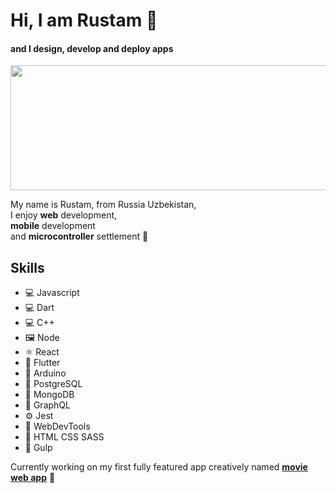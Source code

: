 # Hi, I am Rustam 👋
#### and I design, develop and deploy apps
<img src="https://scontent.ftas2-2.fna.fbcdn.net/v/t1.0-9/86730448_10159251599848356_9150712043588812800_n.jpg?_nc_cat=102&ccb=2&_nc_sid=e3f864&_nc_ohc=uVwn5GyckkMAX8fHPy-&_nc_ht=scontent.ftas2-2.fna&oh=b5c24f3276ab6e78d3d8fe32c9a2b373&oe=601298AE" height="200" width="800">

My name is Rustam, from Russia Uzbekistan,  
I enjoy **web** development,  
**mobile** development  
and **microcontroller** settlement 👀

## Skills 
* 💻 Javascript
* 💻 Dart
* 💻 C++
* 🖼 Node
* ⚛ React
* 📱 Flutter
* 🤖 Arduino
* 📂 PostgreSQL
* 📂 MongoDB
* 📝 GraphQL
* ⚙ Jest
* 🔧 WebDevTools
* 📄 HTML CSS SASS
* 🍹 Gulp

Currently working on my first fully featured app creatively named [**movie web app**](https://watch-movies-app.herokuapp.com/) 🚀
